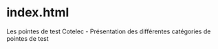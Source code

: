 # index.html
Les pointes de test Cotelec - Présentation des différentes catégories de pointes de test
